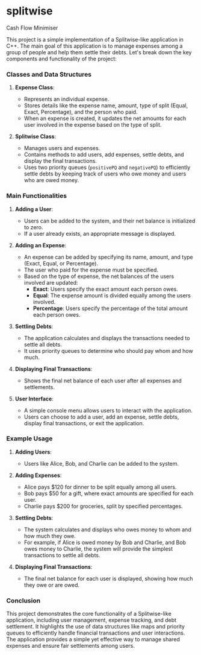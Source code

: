 # splitwise
Cash Flow Minimiser

This project is a simple implementation of a Splitwise-like application in C++. The main goal of this application is to manage expenses among a group of people and help them settle their debts. Let's break down the key components and functionality of the project:

### Classes and Data Structures

1. **Expense Class**:
   - Represents an individual expense.
   - Stores details like the expense name, amount, type of split (Equal, Exact, Percentage), and the person who paid.
   - When an expense is created, it updates the net amounts for each user involved in the expense based on the type of split.

2. **Splitwise Class**:
   - Manages users and expenses.
   - Contains methods to add users, add expenses, settle debts, and display the final transactions.
   - Uses two priority queues (`positivePQ` and `negativePQ`) to efficiently settle debts by keeping track of users who owe money and users who are owed money.

### Main Functionalities

1. **Adding a User**:
   - Users can be added to the system, and their net balance is initialized to zero.
   - If a user already exists, an appropriate message is displayed.

2. **Adding an Expense**:
   - An expense can be added by specifying its name, amount, and type (Exact, Equal, or Percentage).
   - The user who paid for the expense must be specified.
   - Based on the type of expense, the net balances of the users involved are updated:
     - **Exact**: Users specify the exact amount each person owes.
     - **Equal**: The expense amount is divided equally among the users involved.
     - **Percentage**: Users specify the percentage of the total amount each person owes.

3. **Settling Debts**:
   - The application calculates and displays the transactions needed to settle all debts.
   - It uses priority queues to determine who should pay whom and how much.

4. **Displaying Final Transactions**:
   - Shows the final net balance of each user after all expenses and settlements.

5. **User Interface**:
   - A simple console menu allows users to interact with the application.
   - Users can choose to add a user, add an expense, settle debts, display final transactions, or exit the application.

### Example Usage

1. **Adding Users**:
   - Users like Alice, Bob, and Charlie can be added to the system.
   
2. **Adding Expenses**:
   - Alice pays $120 for dinner to be split equally among all users.
   - Bob pays $50 for a gift, where exact amounts are specified for each user.
   - Charlie pays $200 for groceries, split by specified percentages.

3. **Settling Debts**:
   - The system calculates and displays who owes money to whom and how much they owe.
   - For example, if Alice is owed money by Bob and Charlie, and Bob owes money to Charlie, the system will provide the simplest transactions to settle all debts.

4. **Displaying Final Transactions**:
   - The final net balance for each user is displayed, showing how much they owe or are owed.

### Conclusion

This project demonstrates the core functionality of a Splitwise-like application, including user management, expense tracking, and debt settlement. It highlights the use of data structures like maps and priority queues to efficiently handle financial transactions and user interactions. The application provides a simple yet effective way to manage shared expenses and ensure fair settlements among users.
